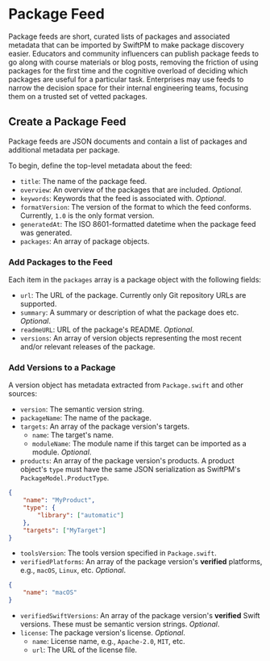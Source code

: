# Package Feed

Package feeds are short, curated lists of packages and associated metadata that can be imported
by SwiftPM to make package discovery easier. Educators and community influencers can publish
package feeds to go along with course materials or blog posts, removing the friction of using
packages for the first time and the cognitive overload of deciding which packages are useful for
a particular task. Enterprises may use feeds to narrow the decision space for their internal
engineering teams, focusing them on a trusted set of vetted packages.

## Create a Package Feed

Package feeds are JSON documents and contain a list of packages and additional metadata per package.

To begin, define the top-level metadata about the feed:

- `title`: The name of the package feed.
- `overview`: An overview of the packages that are included. *Optional*.
- `keywords`: Keywords that the feed is associated with. *Optional*.
- `formatVersion`: The version of the format to which the feed conforms. Currently, `1.0` is the
only format version.
- `generatedAt`: The ISO 8601-formatted datetime when the package feed was generated.
- `packages`: An array of package objects.

### Add Packages to the Feed

Each item in the `packages` array is a package object with the following fields:

- `url`: The URL of the package. Currently only Git repository URLs are supported.
- `summary`: A summary or description of what the package does etc. *Optional*.
- `readmeURL`: URL of the package's README. *Optional*.
- `versions`: An array of version objects representing the most recent and/or
relevant releases of the package.

### Add Versions to a Package

A version object has metadata extracted from `Package.swift` and other sources:

- `version`: The semantic version string.
- `packageName`: The name of the package.
- `targets`: An array of the package version's targets.
  - `name`: The target's name.
  - `moduleName`: The module name if this target can be imported as a module. *Optional*.
- `products`: An array of the package version's products. A product object's `type`
must have the same JSON serialization as SwiftPM's `PackageModel.ProductType`.

```json
{
    "name": "MyProduct",
    "type": {
        "library": ["automatic"]
    },
    "targets": ["MyTarget"]
}
```
- `toolsVersion`: The tools version specified in `Package.swift`.
- `verifiedPlatforms`: An array of the package version's **verified** platforms,
e.g., `macOS`, `Linux`, etc. *Optional*.

```json
{
    "name": "macOS"
}
```

- `verifiedSwiftVersions`: An array of the package version's **verified** Swift
versions. These must be semantic version strings. *Optional*.
- `license`: The package version's license. *Optional*.
  - `name`: License name, e.g., `Apache-2.0`, `MIT`, etc.
  - `url`: The URL of the license file.
